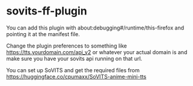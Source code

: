 # sovits-ff-plugin

You can add this plugin with about:debugging#/runtime/this-firefox and pointing it at the manifest file.

Change the plugin preferences to something like https://tts.yourdomain.com/api_v2 or whatever your actual domain is and make sure you have your sovits api running on that url.

You can set up SoVITS and get the required files from https://huggingface.co/cpumaxx/SoVITS-anime-mini-tts
